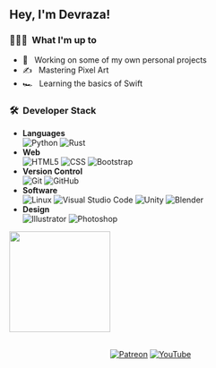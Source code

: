<h2> Hey, I'm Devraza!</h2>

<h3> 👨🏻‍💻 &nbsp;What I'm up to </h3>

- 💼 &nbsp; Working on some of my own personal projects
- ✍️ &nbsp; Mastering Pixel Art
- 🏎️ &nbsp; Learning the basics of Swift

<h3> 🛠 &nbsp;Developer Stack</h3>

- <b>Languages</b> <br>
  ![Python](https://img.shields.io/badge/python-%2314354C.svg?style=for-the-badge&logo=python&logoColor=white)
  ![Rust](https://img.shields.io/badge/Rust-000000?style=for-the-badge&logo=rust&logoColor=white)
- <b>Web</b> <br>
  ![HTML5](https://img.shields.io/badge/html5-%23E34F26.svg?style=for-the-badge&logo=html5&logoColor=white)
  ![CSS](https://img.shields.io/badge/css3-%231572B6.svg?style=for-the-badge&logo=css3&logoColor=white)
  ![Bootstrap](https://img.shields.io/badge/bootstrap-%23563D7C.svg?style=for-the-badge&logo=bootstrap&logoColor=white)
- <b>Version Control</b> <br>
  ![Git](https://img.shields.io/badge/git-%23F05033.svg?style=for-the-badge&logo=git&logoColor=white)
  ![GitHub](https://img.shields.io/badge/github-%23121011.svg?style=for-the-badge&logo=github&logoColor=white)
- <b>Software</b> <br>
  ![Linux](https://img.shields.io/badge/Linux-FCC624?style=for-the-badge&logo=linux&logoColor=black)
  ![Visual Studio Code](https://img.shields.io/badge/VisualStudioCode-0078d7.svg?style=for-the-badge&logo=visual-studio-code&logoColor=white)
  ![Unity](https://img.shields.io/badge/unity-%23000000.svg?style=for-the-badge&logo=unity&logoColor=white)
  ![Blender](https://img.shields.io/badge/blender-%23F5792A.svg?style=for-the-badge&logo=blender&logoColor=white)
- <b>Design</b> <br>
  ![Illustrator](https://img.shields.io/badge/adobeillustrator-%23FF9A00.svg?style=for-the-badge&logo=adobeillustrator&logoColor=white)
  ![Photoshop](https://img.shields.io/badge/adobephotoshop-%2331A8FF.svg?style=for-the-badge&logo=adobephotoshop&logoColor=white)

<a href="https://github.com/devraza">
  <img height="180em" src="https://github-readme-stats.vercel.app/api?username=devraza&show_icons=true&theme=tokyonight"/>
</a>

<br/>
<br>

<p align="center">
<a href="https://patreon.com/devraza"><img alt="Patreon" src="https://img.shields.io/badge/Patreon-F96854?style=for-the-badge&logo=patreon&logoColor=white"></a>
<a href="https://www.youtube.com/channel/UCFkDnXhTMsIcUuYY6X0oR-A/"><img alt="YouTube" src="https://img.shields.io/badge/devraza-%23FF0000.svg?style=for-the-badge&logo=YouTube&logoColor=white"></a>
</p>
